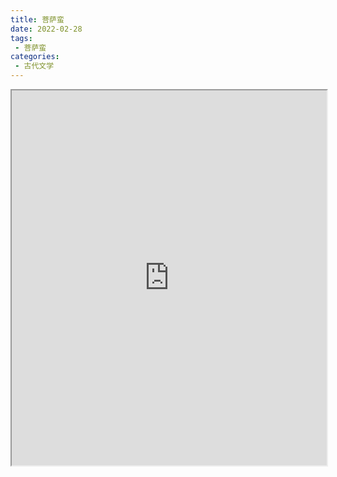 ```yaml
---
title: 菩萨蛮
date: 2022-02-28
tags:
 - 菩萨蛮
categories:
 - 古代文学
---
```




<iframe src="http://localhost:8080/pdf/web/viewer.html?file=https://vkceyugu.cdn.bspapp.com/VKCEYUGU-e9075d72-0451-48df-afe1-d46932ae4554/b5e6d603-321c-4b7e-b403-d092da35e2fe.pdf" width="100%" height="600px"></iframe>
